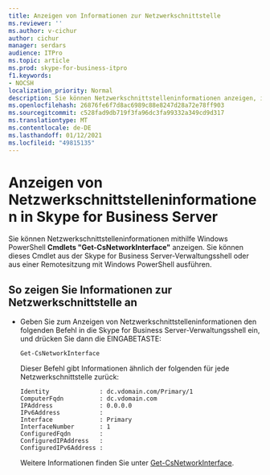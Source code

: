 ```yaml
---
title: Anzeigen von Informationen zur Netzwerkschnittstelle
ms.reviewer: ''
ms.author: v-cichur
author: cichur
manager: serdars
audience: ITPro
ms.topic: article
ms.prod: skype-for-business-itpro
f1.keywords:
- NOCSH
localization_priority: Normal
description: Sie können Netzwerkschnittstelleninformationen anzeigen, indem Sie Windows PowerShell cmdlet Get-CsNetworkInterface verwenden. Sie können dieses Cmdlet aus der Skype for Business Server-Verwaltungsshell oder aus einer Remotesitzung mit Windows PowerShell ausführen.
ms.openlocfilehash: 26876fe6f7d8ac6989c88e8247d28a72e78ff903
ms.sourcegitcommit: c528fad9db719f3fa96dc3fa99332a349cd9d317
ms.translationtype: MT
ms.contentlocale: de-DE
ms.lasthandoff: 01/12/2021
ms.locfileid: "49815135"
---
```

# <a name="viewing-network-interface-information-in-skype-for-business-server"></a>Anzeigen von Netzwerkschnittstelleninformationen in Skype for Business Server

Sie können Netzwerkschnittstelleninformationen mithilfe Windows PowerShell **Cmdlets "Get-CsNetworkInterface"** anzeigen. Sie können dieses Cmdlet aus der Skype for Business Server-Verwaltungsshell oder aus einer Remotesitzung mit Windows PowerShell ausführen. 

## <a name="to-view-network-interface-information"></a>So zeigen Sie Informationen zur Netzwerkschnittstelle an

  - Geben Sie zum Anzeigen von Netzwerkschnittstelleninformationen den folgenden Befehl in die Skype for Business Server-Verwaltungsshell ein, und drücken Sie dann die EINGABETASTE:
    
        Get-CsNetworkInterface
    
    Dieser Befehl gibt Informationen ähnlich der folgenden für jede Netzwerkschnittstelle zurück:
    
        Identity              : dc.vdomain.com/Primary/1
        ComputerFqdn          : dc.vdomain.com
        IPAddress             : 0.0.0.0
        IPv6Address           :
        Interface             : Primary
        InterfaceNumber       : 1
        ConfiguredFqdn        :
        ConfiguredIPAddress   :
        ConfiguredIPv6Address :
    
    Weitere Informationen finden Sie unter [Get-CsNetworkInterface](https://docs.microsoft.com/powershell/module/skype/Get-CsNetworkInterface).


